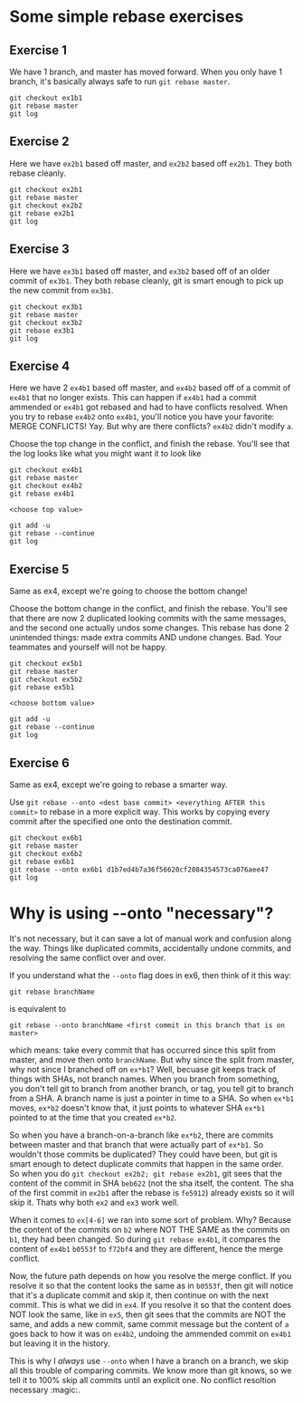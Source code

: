 # Some simple rebase exercises

## Exercise 1
We have 1 branch, and master has moved forward. When you only have 1 branch, it's basically always safe to run `git rebase master`.
```
git checkout ex1b1
git rebase master
git log
```

## Exercise 2
Here we have `ex2b1` based off master, and `ex2b2` based off `ex2b1`. They both rebase cleanly.
```
git checkout ex2b1
git rebase master
git checkout ex2b2
git rebase ex2b1
git log
```

## Exercise 3
Here we have `ex3b1` based off master, and `ex3b2` based off of an older commit of `ex3b1`. They both rebase cleanly, git is smart enough to pick up the new commit from `ex3b1`.
```
git checkout ex3b1
git rebase master
git checkout ex3b2
git rebase ex3b1
git log
```

## Exercise 4
Here we have 2 `ex4b1` based off master, and `ex4b2` based off of a commit of `ex4b1` that no longer exists. This can happen if `ex4b1` had a commit ammended or `ex4b1` got rebased and had to have conflicts resolved. When you try to rebase `ex4b2` onto `ex4b1`, you'll notice you have your favorite: MERGE CONFLICTS! Yay. But why are there conflicts? `ex4b2` didn't modify `a`.

Choose the top change in the conflict, and finish the rebase. You'll see that the log looks like what you might want it to look like
```
git checkout ex4b1
git rebase master
git checkout ex4b2
git rebase ex4b1

<choose top value>

git add -u
git rebase --continue
git log
```

## Exercise 5
Same as ex4, except we're going to choose the bottom change!

Choose the bottom change in the conflict, and finish the rebase. You'll see that there are now 2 duplicated looking commits with the same messages, and the second one actually undos some changes. This rebase has done 2 unintended things: made extra commits AND undone changes. Bad. Your teammates and yourself will not be happy.
```
git checkout ex5b1
git rebase master
git checkout ex5b2
git rebase ex5b1

<choose bottom value>

git add -u
git rebase --continue
git log
```

## Exercise 6
Same as ex4, except we're going to rebase a smarter way.

Use `git rebase --onto <dest base commit> <everything AFTER this commit>` to rebase in a more explicit way. This works by copying every commit after the specified one onto the destination commit.
```
git checkout ex6b1
git rebase master
git checkout ex6b2
git rebase ex6b1
git rebase --onto ex6b1 d1b7ed4b7a36f56620cf2084354573ca076aee47
git log
```

# Why is using --onto "necessary"?
It's not necessary, but it can save a lot of manual work and confusion along the way. Things like duplicated commits, accidentally undone commits, and resolving the same conflict over and over.

If you understand what the `--onto` flag does in ex6, then think of it this way:
```
git rebase branchName
```
is equivalent to
```
git rebase --onto branchName <first commit in this branch that is on master>
```
which means: take every commit that has occurred since this split from master, and move then onto `branchName`. But why since the split from master, why not since I branched off on `ex*b1`? Well, becuase git keeps track of things with SHAs, not branch names. When you branch from something, you don't tell git to branch from another branch, or tag, you tell git to branch from a SHA. A branch name is just a pointer in time to a SHA. So when `ex*b1` moves, `ex*b2` doesn't know that, it just points to whatever SHA `ex*b1` pointed to at the time that you created `ex*b2`.

So when you have a branch-on-a-branch like `ex*b2`, there are commits between master and that branch that were actually part of `ex*b1`. So wouldn't those commits be duplicated? They could have been, but git is smart enough to detect duplicate commits that happen in the same order. So when you do `git checkout ex2b2; git rebase ex2b1`, git sees that the content of the commit in SHA `beb622`  (not the sha itself, the content. The sha of the first commit in `ex2b1` after the rebase is `fe5912`) already exists so it will skip it. Thats why both `ex2` and `ex3` work well.

When it comes to `ex[4-6]` we ran into some sort of problem. Why? Because the content of the commits on `b2` where NOT THE SAME as the commits on `b1`, they had been changed. So during `git rebase ex4b1`, it compares the content of `ex4b1` `b0553f` to `f72bf4` and they are different, hence the merge conflict.

Now, the future path depends on how you resolve the merge conflict. If you resolve it so that the content looks the same as in `b0553f`, then git will notice that it's a duplicate commit and skip it, then continue on with the next commit. This is what we did in `ex4`. If you resolve it so that the content does NOT look the same, like in `ex5`, then git sees that the commits are NOT the same, and adds a new commit, same commit message but the content of `a` goes back to how it was on `ex4b2`, undoing the ammended commit on `ex4b1` but leaving it in the history.

This is why I *always* use `--onto` when I have a branch on a branch, we skip all this trouble of comparing commits. We know more than git knows, so we tell it to 100% skip all commits until an explicit one. No conflict resoltion necessary :magic:.
